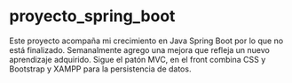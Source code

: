 # proyecto_spring_boot
Este proyecto acompaña mi crecimiento en Java Spring Boot por lo que no está finalizado.
Semanalmente agrego una mejora que refleja un nuevo aprendizaje adquirido.
Sigue el patón MVC, en el front combina CSS y Bootstrap y XAMPP para la persistencia de datos.
